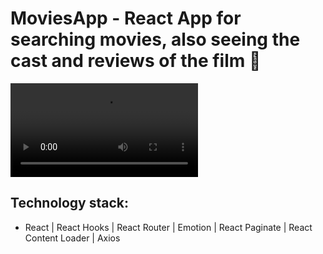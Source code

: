 # MoviesApp - React App for searching movies, also seeing the cast and reviews of the film 🍿

![image](https://user-images.githubusercontent.com/58144673/144328707-5a321d50-1111-4ade-a7a3-11340c6a6f32.mov)
## Technology stack:
 - React | React Hooks | React Router | Emotion | React Paginate | React Content Loader | Axios
